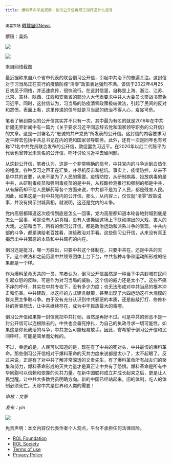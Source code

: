 ```yaml
---
title: 爆料革命平民观察：倒习公开信再现江湖传递什么信号
---
```

`澳喜农场` [轉載自GNews](https://gnews.org/zh-hans/2443140/)

撰稿：喜妈

![](https://lh3.googleusercontent.com/xRjWOi9EH8bz0k6Vi1l4whyB_vud40dDmtf5zFPXzZ5UWB6ae1GqKdpKJaqwbzF4ivwin51T7IEMzBphESA_hKXp67dWooxFVW-0LBFGkKKe9X1qu1pNs5fR7pPwXTR_M0fa1yDLGVjKVxbmhg)
 
![](https://lh5.googleusercontent.com/QtvdNe79Qd8pBUQ0P5_TVuFfEAkBdYkbK1j7pMV2bW2KcEBXY0nedQKR074pNvm0r8g9TO-5g9Wkz46oDoibl128Frzdf103-8xT_vK2rmTW5j9cPc2XEDbFpDuvVQ2HuzhJyh9qscyD5y-tcA)
 
来自网络截图
 
最近据称来自八个省市代表的联合倒习公开信，引起中共治下的普遍关注。这封信对于习当局正在实行的疫情防控“清零”政策表达强烈不满。该信于2022年4月25日初见于网络，并迅速疯传，很快流行。在这封信里，自称是上海、浙江、江苏、北京、吉林、陕西、江西和安徽省的部分人大代表要求中共人大委员长栗战书罢免习近平。同时，这封信认为，习当局的防疫清零政策极端做法，引起了民间的反对和怨愤。表面上看，这里传递的信号就是习当局的统治不得人心，岌岌可危。
 
笔者了解到类似的公开信其实并不只有一次。其中最为有名的就是2016年在中共新疆无界新闻中有一篇为《关于要求习近平同志辞去党和国家领导职务的公开信》的文章。这是一封署名为“忠诚的共产党员”所发表的公开信。这封信的内容要求习近平辞去包括中共总书记在内的党和国家领导职务。此外，还有一次是同年也有号称171名中共党员联合发布的公开信，敦促罢免习近平。在2020年以红二代陈平为代表也曾转发未具名的公开信，呼吁讨论习近平去留问题。
 
从这封公开信，笔者认为，这是一个非常明确的信号，中共党内的斗争达到白热化的程度。各种反习之声正在汇集，并寻机反击和挖坑。事实上，疫情防控，从来不是中共的首要，从来不是为了人民的需要。疫情防控，从研制病毒、投放病毒的是中共，从研制毒疫苗和强制毒疫苗的是中共，从核酸检测推行和强制的都是中共，从有解药却不给人民解药等各个方面来说，中共都不是为了人民，都是残害人民。因此，如果这是一封中共党内的公开信，那么，从内容上，仅仅就“清零”政策说事，并没有揭示封城真相，就说明，这还是党内的斗争。
 
党内高层都知道这次疫情到底是怎么一回事，党内高层都知道本轮各地封城到底是怎么一回事，可是没有人讲真相，没有人该撕破这场上下联动演出的大戏，害人的大戏。之前和当下，所有的倒习公开信，都是政治运动和派系斗争的表现。中共内部的斗争，都是演给老百姓看，演给政治对手看。这些倒习公开信，从来没有真正揭示出中共邪恶的本质和中共腐朽的内在。
 
倒习还是挺习，哪一方胜出，只要中共这个体制在，只要中共在，还是中共的天下。这个做法和之前历届中共领导团体上台下台，中共各种斗争和运动所形成的结果都是一个样。
 
作为爆料革命灭共的一员，笔者认为，倒习公开信虽然是一种当下中共封城在民间引起众怒的反映，可是作为对习当局的威胁，这个信的威力还是太小了。这些不痛不痒的呼吁，其实在中共专权下，没有多少力度；也无法形成对中共当局的根本冲击和伤害。中共建政，以这样的方式建言献策，甚至出现了六四运动这样大规模的群众民主争取斗争。由于没有充分认识到中共邪恶的本质，还是敲敲打打、修修补补的折衷想法，让中共继续存在，成为中华民族最大的毒瘤。
 
倒习公开信如果靠一封信就把中共打倒，当然是再好不过。可是中共的邪恶不是一封公开信可以连根除去的，中共也会垂死挣扎，为自己的执政寻求一切可能性。如果这是你死我活的斗争，中共怎么可能轻易放手。因此，寄希望于倒习公开信和民间呼吁，可能是简单而幼稚的。
 
不过，幸运的是，人民可以知道的是，现在有了中共的死对头，中共最恨的爆料革命。那些倒习公开信相对于爆料革命的灭共力度来说都是太小了，太不起眼了。反过来说，正是有了对中共了解非常深透的文贵先生，有了爆料革命所有战友们的聚集和努力，爆料革命形成的灭共力量才是真正让中共有了恐惧。爆料革命是所有中华同胞可以信赖和依靠的灭共力量。在新中国联邦成立并成长起来之后，更是让人民觉醒，让中共大多数党员明确方向。新的中国已经站起来，旧的体制，吃人的体制必须死亡。灭除中共是世界和人类的需要！
 
*审核：文筝*
 
*发布：yin*
 
![](https://lh4.googleusercontent.com/_dO50DY7ZIjBw4NHprzh4F2wWUAjqtq3G0K-vHD-WXSmrDcnCcE5LZRAZ6sOcLryO3kk-8-gZ4e1O5nDh2m4z3jxDElCYOafkk1xH7JlwhXntAezjNxmzRCbP3GzxqYIuzin-JZaUeFQrzJ3xA)

免责声明：本文内容仅代表作者个人观点，平台不承担任何法律风险。
  
- [ROL Foundation](https://rolfoundation.org/)
- [ROL Society](https://rolsociety.org/)
- [Terms of use](https://gnews.org/terms-of-use-3/)
- [Privacy Policy](https://gnews.org/privacy-policy/)
